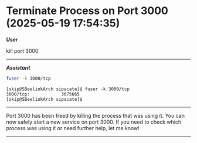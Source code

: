 <!-- Generated by SpecStory -->

# Terminate Process on Port 3000 (2025-05-19 17:54:35)

_**User**_

kill port 3000

---

_**Assistant**_

```bash
fuser -k 3000/tcp
```

```
[skip@SBeelinkArch sipacate]$ fuser -k 3000/tcp
3000/tcp:            3675665
[skip@SBeelinkArch sipacate]$
```

---

Port 3000 has been freed by killing the process that was using it. You can now safely start a new service on port 3000. If you need to check which process was using it or need further help, let me know!

---

